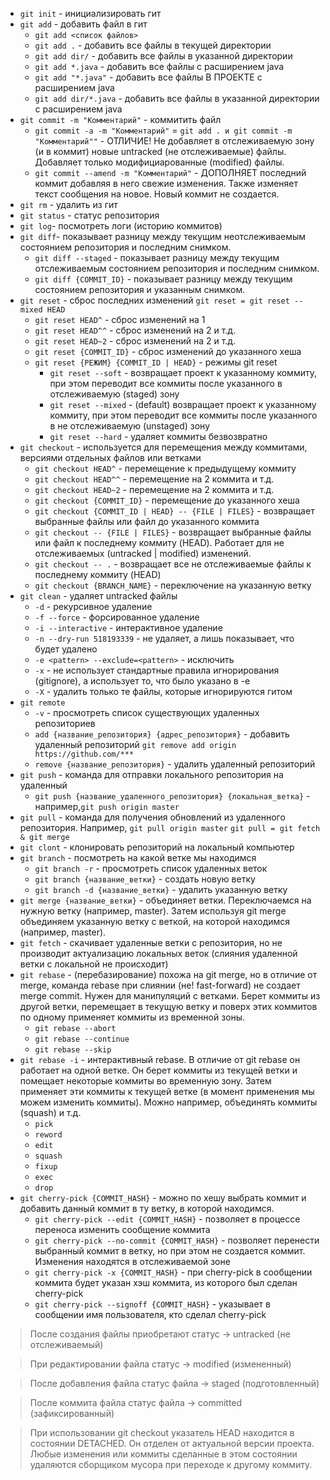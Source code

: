 * `git init` - инициализировать гит
* `git add` - добавить файл в гит
  * `git add <список файлов>`
  * `git add .` - добавить все файлы в текущей директории
  * `git add dir/` - добавить все файлы в указанной директории
  * `git add *.java` - добавить все файлы с расширением java  
  * `git add "*.java"` - добавить все файлы В ПРОЕКТЕ с расширением java  
  * `git add dir/*.java` - добавить все файлы в указанной директории с расширением java  
* `git commit -m "Комментарий"` - коммитить файл
  * `git commit -a -m "Комментарий"` = `git add . и git commit -m "Комментарий""` - ОТЛИЧИЕ! Не добавляет в отслеживаемую зону (и в коммит) новые untracked (не отслеживаемые) файлы. Добавляет только модифициарованные (modified) файлы.
  * `git commit --amend -m "Комментарий"` - ДОПОЛНЯЕТ последний коммит добавляя в него свежие изменения. Также изменяет текст сообщения на новое. Новый коммит не создается.
* `git rm` - удалить из гит
* `git status` - статус репозитория
* `git log`- посмотреть логи (историю коммитов)
* `git diff`- показывает разницу между текущим неотслеживаемым состоянием репозитория и последним снимком.
  * `git diff --staged` - показывает разницу между текущим отслеживаемым состоянием репозитория и последним снимком.
  * `git diff {COMMIT_ID}` - показывает разницу между текущим состоянием репозитория и указанным снимком.
* `git reset` - сброс последних изменений `git reset = git reset --mixed HEAD`
  * `git reset HEAD^` - сброс изменений на 1
  * `git reset HEAD^^` - сброс изменений на 2 и т.д.
  * `git reset HEAD~2` - сброс изменений на 2 и т.д.
  * `git reset {COMMIT_ID}` - сброс изменений до указанного хеша
  * `git reset {РЕЖИМ} {COMMIT_ID | HEAD}` - режимы git reset
      * `git reset --soft` - возвращает проект к указанному коммиту, при этом переводит все коммиты после указанного в отслеживаемую (staged) зону
      * `git reset --mixed` - (default) возвращает проект к указанному коммиту, при этом переводит все коммиты после указанного в не отслеживаемую (unstaged) зону
      * `git reset --hard` - удаляет коммиты безвозвратно
* `git checkout` - используется для перемещения между коммитами, версиями отдельных файлов или ветками
  * `git checkout HEAD^` - перемещение к предыдущему коммиту
  * `git checkout HEAD^^` - перемещение на 2 коммита и т.д.
  * `git checkout HEAD~2` - перемещение на 2 коммита и т.д.
  * `git checkout {COMMIT_ID}` - перемещение до указанного хеша
  * `git checkout {COMMIT_ID | HEAD} -- {FILE | FILES}` - возвращает выбранные файлы или файл до указанного коммита 
  * `git checkout -- {FILE | FILES}` - возвращает выбранные файлы или файл к последнему коммиту (HEAD). Работает для не отслеживаемых (untracked | modified) изменений.
  * `git checkout -- .` - возвращает все не отслеживаемые файлы к последнему коммиту (HEAD)
  * `git checkout {BRANCH_NAME}` - переключение на указанную ветку
* `git clean` - удаляет untracked файлы
  * `-d` - рекурсивное удаление
  * `-f --force` - форсированное удаление
  * `-i --interactive` - интерактивное удаление
  * `-n --dry-run 518193339` - не удаляет, а лишь показывает, что будет удалено
  * `-e <pattern> --exclude=<pattern>` - исключить
  * `-x` - не использует стандартные правила игнорирования (gitignore), а использует то, что было указано в -e
  * `-X` - удалить только те файлы, которые игнорируются гитом
* `git remote`
  * `-v` - просмотреть список существующих удаленных репозиториев
  * `add {название_репозитория} {адрес_репозитория}` - добавить удаленный репозиторий `git remove add origin https://github.com/***`
  * `remove {название_репозитория}` - удалить удаленный репозиторий
* `git push` - команда для отправки локального репозитория на удаленный
  * `git push {название_удаленного_репозитория} {локальная_ветка}` - например,`git push origin master`
* `git pull` - команда для получения обновлений из удаленного репозитория. Например, `git pull origin master`   `git pull = git fetch & git merge`
* `git clont` - клонировать репозиторий на локальный компьютер
* `git branch` - посмотреть на какой ветке мы находимся
  * `git branch -r` - просмотреть список удаленных веток
  * `git branch {название_ветки}` - создать новую ветку
  * `git branch -d {название_ветки}` - удалить указанную ветку
* `git merge {название_ветки}` - объединяет ветки. Переключаемся на нужную ветку (например, master). Затем используя git merge объединяем указанную ветку с веткой, на которой находимся (например, master).
* `git fetch` - скачивает удаленные ветки с репозитория, но не производит актуализацию локальных веток (слияния удаленной ветки с локальной не происходит)
* `git rebase` - (перебазирование) похожа на git merge, но в отличие от merge, команда rebase при слиянии (не! fast-forward) не создает merge commit. Нужен для манипуляций с ветками. Берет коммиты из другой ветки, перемещает в текущую ветку и поверх этих коммитов по одному применяет коммиты из временной зоны.
  * `git rebase --abort`
  * `git rebase --continue`
  * `git rebase --skip`
* `git rebase -i` - интерактивный rebase. В отличие от git rebase он работает на одной ветке. Он берет коммиты из текущей ветки и помещает некоторые коммиты во временную зону. Затем применяет эти коммиты к текущей ветке (в момент применения мы можем изменить коммиты). Можно например, объединять коммиты (squash) и т.д.
  * `pick`
  * `reword`
  * `edit`
  * `squash`
  * `fixup`
  * `exec`
  * `drop`
* `git cherry-pick {COMMIT_HASH}` - можно по хешу выбрать коммит и добавить данный коммит в ту ветку, в которой находимся.
  * `git cherry-pick --edit {COMMIT_HASH}` - позволяет в процессе переноса изменить сообщение коммита
  * `git cherry-pick --no-commit {COMMIT_HASH}` - позволяет перенести выбранный коммит в ветку, но при этом не создается коммит. Изменения находятся в отслеживаемой зоне
  * `git cherry-pick -x {COMMIT_HASH}` - при cherry-pick в сообщении коммита будет указан хэш коммита, из которого был сделан cherry-pick
  * `git cherry-pick --signoff {COMMIT_HASH}` - указывает в сообщении имя пользователя, кто сделал cherry-pick
  
> После создания файлы приобретают статус -> untracked (не отслеживаемый)

> При редактировании файла статус -> modified (измененный)

> После добавления файла статус файла -> staged (подготовленный)

> После коммита файла статус файла -> committed (зафиксированный)
 
> При использовании git checkout указатель HEAD находится в состоянии DETACHED. Он отделен от актуальной версии проекта. Любые изменения или коммиты сделанные в этом состоянии удаляются сборщиком мусора при переходе к другому коммиту.

